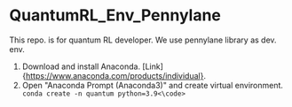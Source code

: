# QuantumRL_Env_Pennylane
This repo. is for quantum RL developer. We use pennylane library as dev. env.

1. Download and install Anaconda. [Link]{https://www.anaconda.com/products/individual}.
2. Open "Anaconda Prompt (Anaconda3)" and create virtual environment. 
<code> conda create -n quantum python=3.9<\code>
